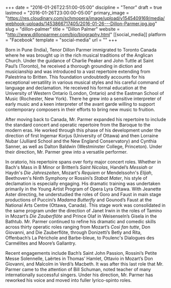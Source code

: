 +++
date = "2016-01-26T22:51:00-05:00"
discipline = "Tenor"
draft = true
lastmod = "2016-01-26T23:00:00-05:00"
primary_image = "https://res.cloudinary.com/schmopera/image/upload/v1545409169/media/webhook-uploads/1453866717405/2016-01-26---Dillon-Parmer.jpg.jpg"
slug = "dillon-palmer"
title = "Dillon Palmer"
website = "http://www.dillonparmer.com/bio/biography.html"
[[social_media]]
platform = "Facebook"
template = "social-media"
url = ""
+++

Born in Pune (India), Tenor Dillon Parmer immigrated to Toronto Canada where he was brought up in the rich musical traditions of the Anglican Church. Under the guidance of Charlie Peaker and John Tuttle at Saint Paul’s (Toronto), he received a thorough grounding in diction and musicianship and was introduced to a vast repertoire extending from Palestrina to Britten. This foundation undoubtedly accounts for his exceptional versatility in various musical styles and his careful command of language and declamation. He received his formal education at the University of Western Ontario (London, Ontario) and the Eastman School of Music (Rochester, New York). There he grew into a sensitive interpreter of early music and a keen interpreter of the avant garde willing to support contemporary composers in their efforts to bring new music to fruition.

After moving back to Canada, Mr. Parmer expanded his repertoire to include the standard concert and operatic repertoire from the Baroque to the modern eras. He worked through this phase of his development under the direction of first Ingemar Korjus (University of Ottawa) and then Lorraine Nubar (Julliard School and the New England Conservatory) and Cynthia Sanner, as well as Dalton Baldwin (Westminster College, Princeton). Under their direction, Mr. Parmer grew into a versatile performer.

In oratorio, his repertoire spans over forty major concert roles. Whether in Bach's Mass in B Minor or Britten’s *Saint Nicolas*, Handel’s *Messiah* or Haydn's *Die Jahreszeiten*, Mozart's *Requiem* or Mendelssohn's *Elijah*, Beethoven's Ninth Symphony or Rossini’s *Stabat Mater*, his style of declamation is especially engaging. His dramatic training was undertaken primarily in the Young Artist Program of Opera Lyra Ottawa. With Jeanette Aster directing, he understudied the roles of Goro and Faust in main stage productions of Puccini’s *Madama Butterfly* and Gounod’s Faust at the National Arts Centre (Ottawa, Canada). This stage work was consolidated in the same program under the direction of Janet Irwin in the roles of Tamino in Mozart’s *Die Zauberflöte* and Prince Olaf in Weisenseln’s Gisela in the Bathtub. Mr. Parmer continued to refine his dramatic and comedic skills across thirty operatic roles ranging from Mozart’s *Così fan tutte*, Don Giovanni, and Die Zauberflöte, through Donizetti’s Betly and Rita, Offenbach’s La Périchole and Barbe-bleue, to Poulenc's Dialogues des Carmélites and Moore’s Gallantry.

Recent engagements include Bach’s Saint John Passion, Rossini’s Petite Messe Solennelle, Laërtes in Thomas’ Hamlet, Ottavio in Mozart’s Don Giovanni, and Malcolm in Verdi’s Macbeth. It was after this last role that Mr. Parmer came to the attention of Bill Schuman, noted teacher of many internationally successful singers. Under his direction, Mr. Parmer has reworked his voice and moved into fuller lyrico-spinto roles.
